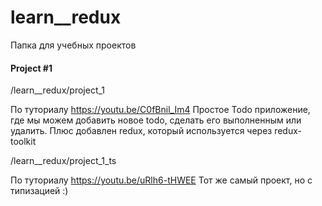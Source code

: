 # learn__redux

Папка для учебных проектов

#### Project #1

/learn__redux/project_1

По туториалу https://youtu.be/C0fBnil_Im4
Простое Todo приложение, где мы можем добавить новое todo, сделать его выполненным или удалить.
Плюс добавлен redux, который используется через redux-toolkit


/learn__redux/project_1_ts

По туториалу https://youtu.be/uRlh6-tHWEE
Тот же самый проект, но с типизацией :)

